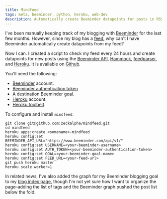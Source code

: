 ```yaml
---
title: Mindfeed
tags: meta, beeminder, python, heroku, web-dev
description: Automatically create Beeminder datapoints for posts in RSS/Atom feeds.
---
```


I've been manually keeping track of my blogging with [Beeminder](https://www.beeminder.com/kms/goals/blog) for the last few months. However, since my blog has a [feed](/atom.xml), why can't I have Beeminder automatically create datapoints from my feed?

Now I can. I created a script to check my feed every 24 hours and create datapoints for new posts using the [Beeminder API](https://www.beeminder.com/api), [Hammock](https://github.com/danielcrenna/hammock), [feedparser](https://pypi.python.org/pypi/feedparser), and [Heroku](https://www.heroku.com/). It is available on [Github](https://github.com/zeckalpha/mindfeed).

You'll need the following:

- [Beeminder](https://www.beeminder.com/) account.
- [Beeminder authentication token](https://www.beeminder.com/api#auth)
- A destination Beeminder goal.
- [Heroku](https://www.heroku.com/) account.
- [Heroku toolbelt](https://toolbelt.heroku.com/).

To configure and install `mindfeed`:

    git clone git@github.com:zeckalpha/mindfeed.git
    cd mindfeed
    heroku apps:create <somename>-mindfeed
    heroku config:set BEEMINDER_API_URL="https://www.beeminder.com/api/v1/"
    heroku config:set USERNAME=<your-beeminder-username>
    heroku config:set AUTH_TOKEN=<your-beeminder-authentication-token>
    heroku config:set GOAL=<your-beeminder-goal-name>
    heroku config:set FEED_URL=<your-feed-url>
    git push heroku master
    heroku scale worker=1


In related news, I've also added the graph for my Beeminder blogging goal to my [blog index page](/blog.html), though I'm not yet sure how I want to organize the page–adding the list of tags and the Beeminder graph pushed the post list below the fold.